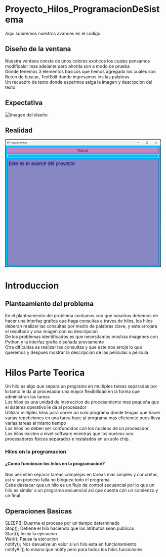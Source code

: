 # Proyecto_Hilos_ProgramacionDeSistema
Aqui subiremos nuestros avances en el codigo 
## Diseño de la ventana 
Nuestra ventana consta de unos colores exoticos los cuales pensamos modificalor mas adelante pero ahorita son a modo de prueba  
Donde tenemos 3 elementos basicos que hemos agregado los cuales son Boton de buscar, TextEdit donde ingresamos los las palabras  
Un recuadro de texto donde espermos salga la imagen y descrpcion del texto  

## Expectativa
![Imagen del diseño](https://github.com/AxelGomez02/Proyecto_Hilos_ProgramacionDeSistema/blob/main/Imagenes/Sin%20t%C3%ADtulo.png?raw=true "Esquema de la interfaz")
## Realidad
![ImagenReal](https://github.com/AxelGomez02/Proyecto_Hilos_ProgramacionDeSistema/blob/main/Imagenes/Captura%20de%20pantalla%202022-10-18%20163256.png?raw=true "Interfaz Realizado")
# Introduccion 
## Planteamiento del problema 
En el planteamiento del problema contamos con que nosotros debemos de hacer una interfaz grafica que haga consultas a traves de hilos, los hilos deberan realizar las consultas por medio de palabras clave, y este arrojara el resultado y una imagen con su descripcion  
De los problemas identificados es que necesitamos mostras imagenes con Python y la interfaz grafia diseñada previamente  
Otra dificultas es realizar las consultas y que este nos arroje lo que queremos y despues mostrar la descripcion de las peliculas o pelicula  
# Hilos Parte Teorica 
Un hilo es algo que separa un programa en multiples tareas separadas por lo tanto le da al procesador una mayor flexibilidad en la forma que administran las tareas  
Los hilos es una unidad de instruccion de procesamiento mas pequeña que el sistema operativo le da al procesador  
Utilizar miltiples hilos para correr un solo programa donde tengas que hacer varias repeticiones en una tarea 
hace al programa mas eficiencte pues lleva varias tareas al mismo tiempo  
Los hilos no deben ser confundidos con los nucleos de un procesador  
Los hilos existen a nivel software mientras que los nucleos son procesadores fisicos separados e instalados en un solo chip.
### Hilos en la programacion
#### ¿Como funcionan los hilos en la programacion?
Nos permiten separar tareas complejas en tareas mas simples y concretas, asi si un proceso falla no bloquea todo el programa  
Cabe destacar que un hilo es un flujo de control secuencial por lo que un hilo es similar a un programa secuencial asi que cuenta con un comienzo y un final  
## Operaciones Basicas 
SLEEP(); Duerme el proceso por un tiempo determinado  
Stop(); Detiene el hilo haciendo que los atributos sean publicos   
Start(); Inicia la ejecucion    
Wait(); Pausa la ejecucion     
notify(); Nos devuelve un valor si un hilo esta en funcionamiento  
notifyAll() lo mismo que notify pero para todos los hilos funcionales   
